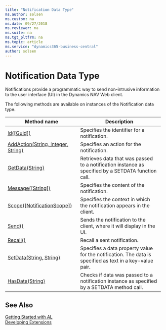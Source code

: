 ```yaml
---
title: "Notification Data Type"
ms.author: solsen
ms.custom: na
ms.date: 09/27/2018
ms.reviewer: na
ms.suite: na
ms.tgt_pltfrm: na
ms.topic: article
ms.service: "dynamics365-business-central"
author: solsen
---
```

[//]: # (START>DO_NOT_EDIT)
[//]: # (IMPORTANT:Do not edit any of the content between here and the END>DO_NOT_EDIT.)
[//]: # (Any modifications should be made in the .resx files in the ModernDev repo.)
# Notification Data Type
Notifications provide a programmatic way to send non-intrusive information to the user interface (UI) in the Dynamics NAV Web client.


The following methods are available on instances of the Notification data type.

|Method name|Description|
|-----------|-----------|
|[Id([Guid])](notification-id-method.md)|Specifies the identifier for a notification.|
|[AddAction(String, Integer, String)](notification-addaction-method.md)|Specifies an action for the notification.|
|[GetData(String)](notification-getdata-method.md)|Retrieves data that was passed to a notification instance as specified by a SETDATA function call.|
|[Message([String])](notification-message-method.md)|Specifies the content of the notification.|
|[Scope([NotificationScope])](notification-scope-method.md)|Specifies the context in which the notification appears in the client.|
|[Send()](notification-send-method.md)|Sends the notification to the client, where it will display in the UI.|
|[Recall()](notification-recall-method.md)|Recall a sent notification.|
|[SetData(String, String)](notification-setdata-method.md)|Specifies a data property value for the notification. The data is specified as text in a key-value pair.|
|[HasData(String)](notification-hasdata-method.md)|Checks if data was passed to a notification instance as specified by a SETDATA method call.|

[//]: # (IMPORTANT: END>DO_NOT_EDIT)
## See Also  
[Getting Started with AL](../devenv-get-started.md)  
[Developing Extensions](../devenv-dev-overview.md)  